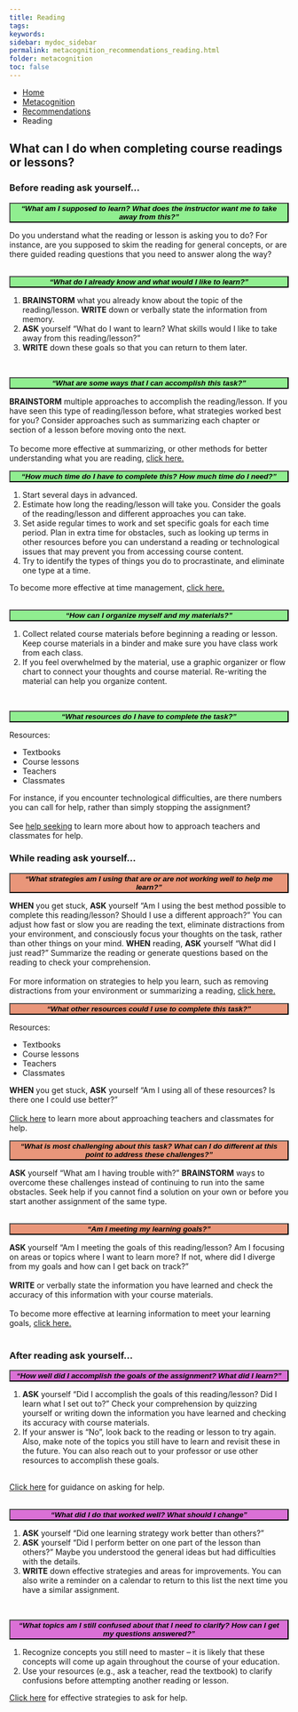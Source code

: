 ```yaml
---
title: Reading
tags: 
keywords: 
sidebar: mydoc_sidebar
permalink: metacognition_recommendations_reading.html
folder: metacognition
toc: false
---
```


<style>
.question {
	font-size:135%; 
	color:#660066; 
	font-style: italic;
}
</style>

<ul class="breadcrumb">
    <li><a href="index.html">Home</a></li>
    <li><a href="metacognition.html">Metacognition</a></li>
    <li><a href="metacognition_recommendations.html">Recommendations</a></li>
    <li class="active">Reading</li>
</ul>


## What can I do when completing course readings or lessons?

### Before reading ask yourself...

<button data-toggle="collapse" data-target="#readingbefore1" style="background-color:LightGreen; width:100%"><b><i>“What am I supposed to learn? What does the instructor want me to take away from this?”</i></b></button>

<div id="readingbefore1" class="collapse">
Do you understand what the reading or lesson is asking you to do? For instance, are you supposed to skim the reading for general concepts, or are there guided reading questions that you need to answer along the way?
<br>
<br>
</div>

<button data-toggle="collapse" data-target="#readingbefore2" style="background-color:LightGreen; width:100%"><b><i>“What do I already know and what would I like to learn?”</i></b></button>

<div id="readingbefore2" class="collapse">
<ol>
<li><b>BRAINSTORM</b> what you already know about the topic of the reading/lesson. <b>WRITE</b> down or verbally state the information from memory.</li>
<li><b>ASK</b> yourself “What do I want to learn? What skills would I like to take away from this reading/lesson?”</li>
<li><b>WRITE</b> down these goals so that you can return to them later.</li>
</ol>
<br>
</div>

<button data-toggle="collapse" data-target="#readingbefore3" style="background-color:LightGreen; width:100%"><b><i>“What are some ways that I can accomplish this task?”</i></b></button>

<div id="readingbefore3" class="collapse">
<b>BRAINSTORM</b> multiple approaches to accomplish the reading/lesson. If you have seen this type of reading/lesson before, what strategies worked best for you? Consider approaches such as summarizing each chapter or section of a lesson before moving onto the next.
<br>
<br>
To become more effective at summarizing, or other methods for better understanding what you are reading, <a href="http://srl.daacs.net/strategies.html">click here.</a>
</div>

<button data-toggle="collapse" data-target="#readingbefore4" style="background-color:LightGreen; width:100%"><b><i>“How much time do I have to complete this? How much time do I need?”</i></b></button>

<div id="readingbefore4" class="collapse">
<ol>
<li>Start several days in advanced.</li>
<li>Estimate how long the reading/lesson will take you. Consider the goals of the reading/lesson and different approaches you can take.</li>
<li>Set aside regular times to work and set specific goals for each time period. Plan in extra time for obstacles, such as looking up terms in other resources before you can understand a reading or technological issues that may prevent you from accessing course content.</li>
<li>Try to identify the types of things you do to procrastinate, and eliminate one type at a time.</li>
</ol>
To become more effective at time management, <a href="http://srl.daacs.net/managing_time.html">click here.</a>
<br>
<br>
</div>

<button data-toggle="collapse" data-target="#readingbefore5" style="background-color:LightGreen; width:100%"><b><i>“How can I organize myself and my materials?”</i></b></button>

<div id="readingbefore5" class="collapse">
<ol>
<li>Collect related course materials before beginning a reading or lesson. Keep course materials in a binder and make sure you have class work from each class.</li>
<li>If you feel overwhelmed by the material, use a graphic organizer or flow chart to connect your thoughts and course material. Re-writing the material can help you organize content.</li>
</ol>
<br>
</div>

<button data-toggle="collapse" data-target="#readingbefore6" style="background-color:LightGreen; width:100%"><b><i>“What resources do I have to complete the task?”</i></b></button>

<div id="readingbefore6" class="collapse">
Resources:
<ul>
<li>Textbooks</li>
<li>Course lessons</li>
<li>Teachers</li>
<li>Classmates</li>
</ul>
For instance, if you encounter technological difficulties, are there numbers you can call for help, rather than simply stopping the assignment?
<br>
<br>
See <a href="http://srl.daacs.net/help_seeking.html">help seeking</a> to learn more about how to approach teachers and classmates for help.
</div>




### While reading ask yourself...

<button data-toggle="collapse" data-target="#readingduring1" style="background-color:DarkSalmon; width:100%"><b><i>“What strategies am I using that are or are not working well to help me learn?”</i></b></button>

<div id="readingduring1" class="collapse">
<b>WHEN</b> you get stuck, <b>ASK</b> yourself “Am I using the best method possible to complete this reading/lesson? Should I use a different approach?” You can adjust how fast or slow you are reading the text, eliminate distractions from your environment, and consciously focus your thoughts on the task, rather than other things on your mind.
<b>WHEN</b> reading, <b>ASK</b> yourself “What did I just read?” Summarize the reading or generate questions based on the reading to check your comprehension.
<br>
<br>
For more information on strategies to help you learn, such as removing distractions from your environment or summarizing a reading, <a href="http://srl.daacs.net/strategies.html">click here.</a> 
</div>

<button data-toggle="collapse" data-target="#readingduring2" style="background-color:DarkSalmon; width:100%"><b><i>“What other resources could I use to complete this task?”</i></b></button>

<div id="readingduring2" class="collapse">
Resources:
<ul>
<li>Textbooks</li>
<li>Course lessons</li>
<li>Teachers</li>
<li>Classmates</li>
</ul>
<b>WHEN</b> you get stuck, <b>ASK</b> yourself “Am I using all of these resources? Is there one I could use better?”
<br>
<br>
<a href="http://srl.daacs.net/help_seeking.html">Click here</a> to learn more about approaching teachers and classmates for help.
</div>

<button data-toggle="collapse" data-target="#readingduring3" style="background-color:DarkSalmon; width:100%"><b><i>“What is most challenging about this task? What can I do different at this point to address these challenges?”</i></b></button>

<div id="readingduring3" class="collapse">
<b>ASK</b> yourself “What am I having trouble with?” <b>BRAINSTORM</b> ways to overcome these challenges instead of continuing to run into the same obstacles. Seek help if you cannot find a solution on your own or before you start another assignment of the same type.
<br>
<br>
</div>

<button data-toggle="collapse" data-target="#readingduring4" style="background-color:DarkSalmon; width:100%"><b><i>“Am I meeting my learning goals?”</i></b></button>

<div id="readingduring4" class="collapse">
<b>ASK</b> yourself “Am I meeting the goals of this reading/lesson? Am I focusing on areas or topics where I want to learn more? If not, where did I diverge from my goals and how can I get back on track?”
<br>
<br>
<b>WRITE</b> or verbally state the information you have learned and check the accuracy of this information with your course materials.
<br>
<br>
To become more effective at learning information to meet your learning goals, <a href="http://srl.daacs.net/strategies.html">click here.</a> 
<br>
<br>
</div>


### After reading ask yourself...


<button data-toggle="collapse" data-target="#readingafter1" style="background-color:Orchid; width:100%"><b><i>“How well did I accomplish the goals of the assignment? What did I learn?”</i></b></button>

<div id="readingafter1" class="collapse">
<ol>
<li><b>ASK</b> yourself “Did I accomplish the goals of this reading/lesson? Did I learn what I set out to?” Check your comprehension by quizzing yourself or writing down the information you have learned and checking its accuracy with course materials.</li>
<li>If your answer is “No”, look back to the reading or lesson to try again. Also, make note of the topics you still have to learn and revisit these in the future. You can also reach out to your professor or use other resources to accomplish these goals.</li>
</ol>
<br>
<a href="http://srl.daacs.net/help_seeking.html">Click here</a> for guidance on asking for help.
<br>
<br>
</div>

<button data-toggle="collapse" data-target="#readingafter2" style="background-color:Orchid; width:100%"><b><i>“What did I do that worked well? What should I change”</i></b></button>

<div id="readingafter2" class="collapse">
<ol>
<li><b>ASK</b> yourself “Did one learning strategy work better than others?”</li>
<li><b>ASK</b> yourself “Did I perform better on one part of the lesson than others?” Maybe you understood the general ideas but had difficulties with the details.</li>
<li><b>WRITE</b> down effective strategies and areas for improvements. You can also write a reminder on a calendar to return to this list the next time you have a similar assignment.</li>
</ol>
<br>
</div>

<button data-toggle="collapse" data-target="#readingafter3" style="background-color:Orchid; width:100%"><b><i>“What topics am I still confused about that I need to clarify? How can I get my questions answered?”</i></b></button>

<div id="readingafter3" class="collapse">
<ol>
<li>Recognize concepts you still need to master – it is likely that these concepts will come up again throughout the course of your education.</li>
<li>Use your resources (e.g., ask a teacher, read the textbook) to clarify confusions before attempting another reading or lesson.</li>
</ol>
<a href="http://srl.daacs.net/help_seeking.html">Click here</a> for effective strategies to ask for help.
<br>
<br>
</div>
